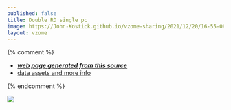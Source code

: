 ```yaml
---
published: false
title: Double RD single pc
image: https://John-Kostick.github.io/vzome-sharing/2021/12/20/16-55-06-Double-RD-single-pc/Double-RD-single-pc.png
layout: vzome
---
```


{% comment %}
 - [***web page generated from this source***][post]
 - [data assets and more info][github]

[post]: <https://John-Kostick.github.io/vzome-sharing/2021/12/20/Double-RD-single-pc-16-55-06.html>
[github]: <https://github.com/John-Kostick/vzome-sharing/tree/main/2021/12/20/16-55-06-Double-RD-single-pc/>
{% endcomment %}

<vzome-viewer style="width: 100%; height: 65vh;"
       src="https://John-Kostick.github.io/vzome-sharing/2021/12/20/16-55-06-Double-RD-single-pc/Double-RD-single-pc.vZome" >
  <img src="https://John-Kostick.github.io/vzome-sharing/2021/12/20/16-55-06-Double-RD-single-pc/Double-RD-single-pc.png" />
</vzome-viewer>
